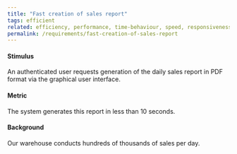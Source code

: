 ```yaml
---
title: "Fast creation of sales report"
tags: efficient
related: efficiency, performance, time-behaviour, speed, responsiveness
permalink: /requirements/fast-creation-of-sales-report
---
```


<div class="quality-requirement" markdown="1">

#### Stimulus

An authenticated user requests generation of the daily sales report in PDF format via the graphical user interface. 

#### Metric

The system generates this report in less than 10 seconds.

#### Background

Our warehouse conducts hundreds of thousands of sales per day.
</div><br>




